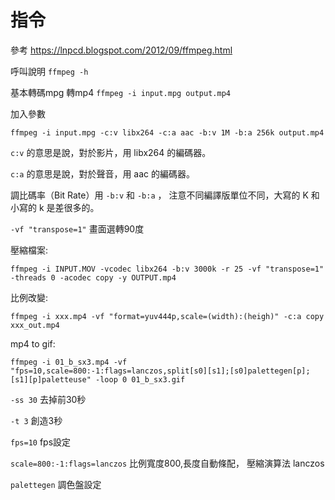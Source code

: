 # 指令

參考 https://lnpcd.blogspot.com/2012/09/ffmpeg.html


呼叫說明 `ffmpeg -h`

基本轉碼mpg 轉mp4 `ffmpeg -i input.mpg output.mp4`

加入參數

    ffmpeg -i input.mpg -c:v libx264 -c:a aac -b:v 1M -b:a 256k output.mp4
    
`c:v` 的意思是說，對於影片，用 libx264 的編碼器。

`c:a` 的意思是說，對於聲音，用 aac 的編碼器。

調比碼率（Bit Rate）用 `-b:v` 和 `-b:a` ，
注意不同編譯版單位不同，大寫的 K 和小寫的 k 是差很多的。


`-vf "transpose=1"`  畫面選轉90度

壓縮檔案:

`ffmpeg -i INPUT.MOV -vcodec libx264 -b:v 3000k -r 25 -vf "transpose=1" -threads 0 -acodec copy -y OUTPUT.mp4`

比例改變:

`ffmpeg -i xxx.mp4 -vf "format=yuv444p,scale=(width):(heigh)" -c:a copy xxx_out.mp4`

mp4 to gif: 

`ffmpeg -i 01_b_sx3.mp4 -vf "fps=10,scale=800:-1:flags=lanczos,split[s0][s1];[s0]palettegen[p];[s1][p]paletteuse" -loop 0 01_b_sx3.gif`



`-ss 30` 去掉前30秒

`-t 3` 創造3秒

`fps=10`  fps設定

`scale=800:-1:flags=lanczos` 比例寬度800,長度自動條配， 壓縮演算法 lanczos

`palettegen`  調色盤設定


